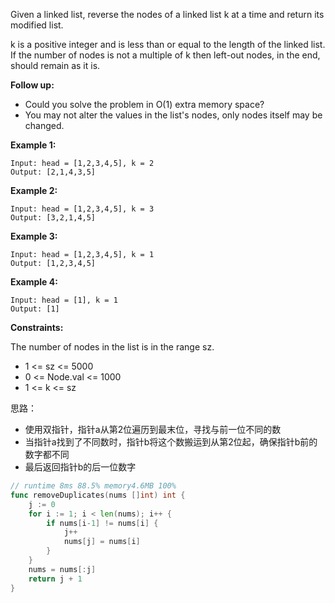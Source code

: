Given a linked list, reverse the nodes of a linked list k at a time and return its modified list.

k is a positive integer and is less than or equal to the length of the linked list. If the number of nodes is not a multiple of k then left-out nodes, in the end, should remain as it is.

**Follow up:**

- Could you solve the problem in O(1) extra memory space?
- You may not alter the values in the list's nodes, only nodes itself may be changed.

**Example 1:**

```
Input: head = [1,2,3,4,5], k = 2
Output: [2,1,4,3,5]
```
**Example 2:**
```
Input: head = [1,2,3,4,5], k = 3
Output: [3,2,1,4,5]
```
**Example 3:**
```
Input: head = [1,2,3,4,5], k = 1
Output: [1,2,3,4,5]
```
**Example 4:**
```
Input: head = [1], k = 1
Output: [1]
```

**Constraints:**

The number of nodes in the list is in the range sz.
- 1 <= sz <= 5000
- 0 <= Node.val <= 1000
- 1 <= k <= sz

思路：
- 使用双指针，指针a从第2位遍历到最末位，寻找与前一位不同的数
- 当指针a找到了不同数时，指针b将这个数搬运到从第2位起，确保指针b前的数字都不同
- 最后返回指针b的后一位数字

```go
// runtime 8ms 88.5% memory4.6MB 100%
func removeDuplicates(nums []int) int {
	j := 0
	for i := 1; i < len(nums); i++ {
		if nums[i-1] != nums[i] {
			j++
			nums[j] = nums[i]
		}
	}
	nums = nums[:j]
	return j + 1
}
```